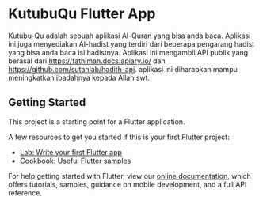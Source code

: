 # KutubuQu Flutter App

Kutubu-Qu adalah sebuah aplikasi Al-Quran yang bisa anda baca. Aplikasi ini juga menyediakan Al-hadist yang terdiri dari beberapa pengarang hadist yang bisa anda baca isi hadistnya. Aplikasi ini mengambil API publik yang berasal dari https://fathimah.docs.apiary.io/ dan https://github.com/sutanlab/hadith-api. aplikasi ini diharapkan mampu meningkatkan ibadahnya kepada Allah swt.

## Getting Started

This project is a starting point for a Flutter application.

A few resources to get you started if this is your first Flutter project:

- [Lab: Write your first Flutter app](https://flutter.dev/docs/get-started/codelab)
- [Cookbook: Useful Flutter samples](https://flutter.dev/docs/cookbook)

For help getting started with Flutter, view our
[online documentation](https://flutter.dev/docs), which offers tutorials,
samples, guidance on mobile development, and a full API reference.
